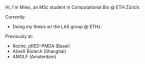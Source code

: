 Hi, I'm Miles, an MSc student in Computational Bio @ ETH Zürich.

Currently:
* Doing my thesis w/ the LAS group @ ETHz.

Previously at:
* Roche, pRED-PMDA (Basel)
* AliveX Biotech (Shanghai)
* AMOLF (Amsterdam)

